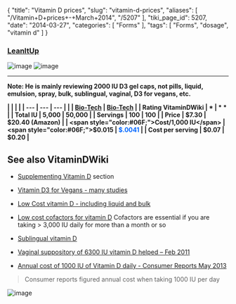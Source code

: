 {
    "title": "Vitamin D prices",
    "slug": "vitamin-d-prices",
    "aliases": [
        "/Vitamin+D+prices+-+March+2014",
        "/5207"
    ],
    "tiki_page_id": 5207,
    "date": "2014-03-27",
    "categories": [
        "Forms"
    ],
    "tags": [
        "Forms",
        "dosage",
        "vitamin d"
    ]
}


### [LeanItUp](http://www.leanitup.com/products-whats-vitamin-d-ultimate-vitamin-d-buyers-guide-24-top-products-uncapped/?utm_source=rss&utm_medium=rss&utm_campaign=products-whats-vitamin-d-ultimate-vitamin-d-buyers-guide-24-top-products-uncapped)

<img src="https://d378j1rmrlek7x.cloudfront.net/attachments/jpeg/buyers-guide-01.jpg" alt="image">

<img src="https://d378j1rmrlek7x.cloudfront.net/attachments/jpeg/buyers-guide-02.jpg" alt="image">

---

 **Note: He is mainly reviewing 2000 IU D3 gel caps, not pills, liquid, emulsion, spray, bulk, sublingual, vaginal, D3 for vegans, etc.** 

 **| | | |
| --- | --- | --- |
|  | [Bio-Tech](http://www.biotechpharmacal.com/catalog/d3-5-5000-iu/) | [Bio-Tech](http://www.amazon.com/Bio-Tech-D3-50-000-100-caps/dp/B000A0F2B2/ref=sr_1_1?ie=UTF8&qid=1395889745&sr=8-1&keywords=bio-tech+50%2C000) |
| Rating VitaminDWiki  |             *   |          * * |
| Total IU | 5,000 | 50,000 |
| Servings | 100 | 100 |
| Price  | $7.30   | $20.40 (Amazon) |
| <span style="color:#06F;">Cost/1,000 IU</span> | <span style="color:#06F;">$0.015</span>  | <span style="color:#06F;">$.0041</span> |
| Cost per serving | $0.07  | $0.20  |** 

## See also VitaminDWiki

* [Supplementing Vitamin D](/posts/supplementing-vitamin-d) section

* [Vitamin D3 for Vegans - many studies](/tags/vitamin-d3-for-vegans-many-studies.html)

* [Low Cost vitamin D - including liquid and bulk](/tags/low-cost-vitamin-d-including-liquid-and-bulk.html)

* [Low cost cofactors for vitamin D](/tags/low-cost-cofactors-for-vitamin-d.html) Cofactors are essential if you are taking > 3,000 IU daily for more than a month or so

* [Sublingual vitamin D](/tags/sublingual-vitamin-d.html)

* [Vaginal suppository of 6300 IU vitamin D helped – Feb 2011](/posts/vaginal-suppository-of-6300-iu-vitamin-d-helped)

* [Annual cost of 1000 IU of Vitamin D daily - Consumer Reports May 2013](/posts/annual-cost-of-1000-iu-of-vitamin-d-daily-consumer-reports)

> Consumer reports figured annual cost when taking 1000 IU per day

<img src="https://d378j1rmrlek7x.cloudfront.net/attachments/jpeg/cr1.jpg" alt="image">